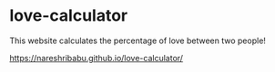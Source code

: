 # love-calculator

This website calculates the percentage of love between two people!

https://nareshribabu.github.io/love-calculator/
